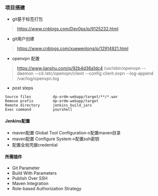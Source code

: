 ### 项目搭建

* git基于标签打包
> https://www.cnblogs.com/Dev0ps/p/9125232.html
* git用户创建
> https://www.cnblogs.com/xuewenlong/p/12914921.html
* openvpn 配置
> https://www.jianshu.com/p/92b4d36a1dc4
> /usr/sbin/openvpn --daemon --cd /etc/openvpn/client --config client.ovpn --log-append /var/log/openvpn.log

* post steps
```
Source files          dp-ordm-webapp/target/**/*.war
Remove prefix         dp-ordm-webapp/target
Remote directory      jenkins_build_jars
Exec command          yourshell
```

#### Jenkins配置

* maven配置 Global Tool Configuration->配置maven目录
* maven配置 Configure System->配置ssh密钥
* 配置全局凭据credential

#### 所需插件

* Git Parameter
* Build With Parameters
* Publish Over SSH
* Maven Integration
* Role-based Authorization Strategy